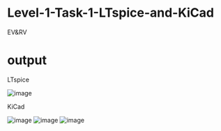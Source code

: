 # Level-1-Task-1-LTspice-and-KiCad
EV&amp;RV

# output

LTspice

![image](https://user-images.githubusercontent.com/120716113/217038276-304f19d4-6583-4d03-9a71-9a84b1b74564.png)

KiCad

![image](https://user-images.githubusercontent.com/120716113/217038642-370ca05e-3f52-426a-b77b-30ce950759fb.png)
![image](https://user-images.githubusercontent.com/120716113/217038699-b3d43726-235d-4a51-9d31-c30212b14475.png)
![image](https://user-images.githubusercontent.com/120716113/217038777-d2a89fca-242d-4f4e-8aa4-0b224037e2e7.png)
